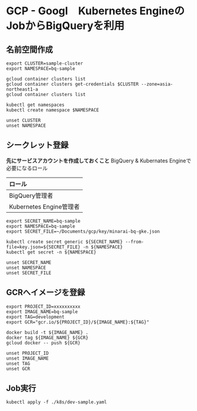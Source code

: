 # GCP - Googl　Kubernetes EngineのJobからBigQueryを利用
## 名前空間作成

```
export CLUSTER=sample-cluster
export NAMESPACE=bq-sample

gcloud container clusters list
gcloud container clusters get-credentials $CLUSTER --zone=asia-northeast1-a
gcloud container clusters list

kubectl get namespaces
kubectl create namespace $NAMESPACE

unset CLUSTER
unset NAMESPACE
```

## シークレット登録
**先にサービスアカウントを作成しておくこと**
BigQuery & Kubernates Engineで必要になるロール

| ロール| 
|:-----------------|
| BigQuery管理者|
| Kubernetes Engine管理者|


```
export SECRET_NAME=bq-sample
export NAMESPACE=bq-sample
export SECRET_FILE=~/Documents/gcp/key/minarai-bq-gke.json

kubectl create secret generic ${SECRET_NAME} --from-file=key.json=${SECRET_FILE} -n ${NAMESPACE}
kubectl get secret -n ${NAMESPACE}

unset SECRET_NAME
unset NAMESPACE
unset SECRET_FILE
```

## GCRへイメージを登録

```
export PROJECT_ID=xxxxxxxxxx
export IMAGE_NAME=bq-sample
export TAG=development
export GCR="gcr.io/${PROJECT_ID}/${IMAGE_NAME}:${TAG}"

docker build -t ${IMAGE_NAME} .
docker tag ${IMAGE_NAME} ${GCR}
gcloud docker -- push ${GCR}

unset PROJECT_ID
unset IMAGE_NAME
unset TAG
unset GCR
```

## Job実行

```
kubectl apply -f ./k8s/dev-sample.yaml
```
